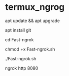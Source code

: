 # termux_ngrog
apt update && apt upgrade

apt install git

cd Fast-ngrok

chmod +x Fast-ngrok.sh

./Fast-ngrok.sh

ngrok http 8080
